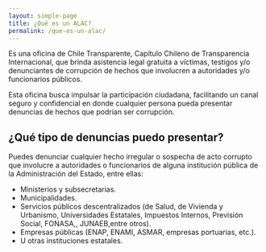 ```yaml
---
layout: simple-page
title: ¿Qué es un ALAC?
permalink: /que-es-un-alac/
---
```


Es una oficina de Chile Transparente, Capítulo Chileno de Transparencia Internacional, que brinda asistencia legal gratuita a víctimas, testigos y/o denunciantes de corrupción de hechos que involucren a autoridades y/o funcionarios públicos.

Esta oficina busca impulsar la participación ciudadana, facilitando un canal seguro y confidencial en donde cualquier persona pueda presentar denuncias de hechos que podrían ser corrupción.

## ¿Qué tipo de denuncias puedo presentar?

Puedes denunciar cualquier hecho irregular o sospecha de acto corrupto que involucre a autoridades o funcionarios de alguna institución pública de la Administración del Estado, entre ellas:

- Ministerios y subsecretarias.
- Municipalidades.
- Servicios públicos descentralizados (de Salud, de Vivienda y Urbanismo, Universidades Estatales, Impuestos Internos, Previsión Social, FONASA,, JUNAEB,entre otros).
- Empresas públicas (ENAP, ENAMI, ASMAR, empresas portuarias, etc.).
- U otras instituciones estatales.
